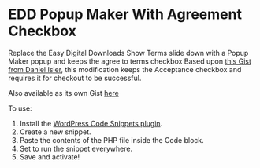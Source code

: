 # EDD Popup Maker With Agreement Checkbox
Replace the Easy Digital Downloads Show Terms slide down with a Popup Maker popup and keeps the agree to terms checkbox
Based upon [this Gist from Daniel Isler](https://gist.github.com/danieliser/d940f2134d903729c312529840d8f453), this modification keeps the Acceptance checkbox and requires it for checkout to be successful.

Also available as its own Gist [here](https://gist.github.com/crweiner/d6452ecfd13f9c52abfa8e5ee5224b08)

To use:
1. Install the [WordPress Code Snippets plugin](https://wordpress.org/plugins/code-snippets/).
2. Create a new snippet.
3. Paste the contents of the PHP file inside the Code block.
4. Set to run the snippet everywhere.
5. Save and activate!
